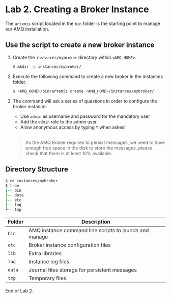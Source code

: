 # Lab 2. Creating a Broker Instance

The `artemis` script located in the `bin` folder is the starting point to manage our AMQ installation.

## Use the script to create a new broker instance

1. Create the `instances/mybroker` directory within `<AMQ_HOME>`.

   ```sh
   $ mkdir -p instances/mybroker/
   ```

3. Execute the following command to create a new broker in the instances folder.

   ```sh
   $ <AMQ_HOME>/bin/artemis create <AMQ_HOME>/instances/mybroker/
   ```

1. The command will ask a series of questions in order to configure the broker instance:

   * Use `admin` as username and password for the mandatory user
   * Add the `admin` role to the admin user
   * Allow anonymous access by typing `Y` when asked
   
   <br/>
   
   > As the AMQ Broker requires to persist messages, we need to have enough free space in the disk to store the messages, please check that there is at least 10% available.

## Directory Structure

```sh
$ cd instances/mybroker
$ tree
|-- bin
|-- data
|-- etc
|-- log
└-- tmp
```

| Folder | Description |
| ------ | ----------- |
| `bin`    | AMQ instance command line scripts to launch and manage |
| `etc`    | Broker instance configuration files |
| `lib`    | Extra libraries                                        |
| `log`    | Instance log files |
| `data`   | Journal files storage for persistent messages          |
| `tmp` | Temporary files |

End of Lab 2.
